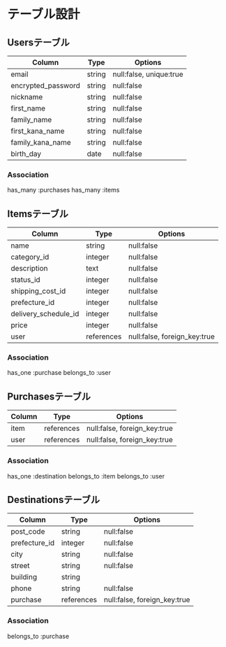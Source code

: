 # テーブル設計

## Usersテーブル
| Column              | Type      | Options                  |
|---------------------|-----------|--------------------------|
| email               | string    | null:false, unique:true  |
| encrypted_password  | string    | null:false               |
| nickname            | string    | null:false               |
| first_name          | string    | null:false               |
| family_name         | string    | null:false               |
| first_kana_name     | string    | null:false               |
| family_kana_name    | string    | null:false               |
| birth_day           | date      | null:false               |


### Association
has_many :purchases
has_many :items


## Itemsテーブル
| Column              | Type      | Options                      |
|---------------------|-----------|------------------------------|
| name                | string    | null:false                   |
| category_id         | integer   | null:false                   |
| description         | text      | null:false                   |
| status_id           | integer   | null:false                   |
| shipping_cost_id    | integer   | null:false                   |
| prefecture_id       | integer   | null:false                   |
| delivery_schedule_id| integer   | null:false                   |
| price               | integer   | null:false                   |
| user                | references| null:false, foreign_key:true |

### Association
has_one :purchase
belongs_to :user


## Purchasesテーブル
| Column              | Type      | Options                       |
|---------------------|-----------|-------------------------------|
| item                | references| null:false, foreign_key:true  |
| user                | references| null:false, foreign_key:true  |

### Association
has_one :destination
belongs_to :item
belongs_to :user


## Destinationsテーブル
| Column              | Type      | Options                       |
|---------------------|-----------|-------------------------------|
| post_code           | string    | null:false                    |
| prefecture_id       | integer   | null:false                    |
| city                | string    | null:false                    |
| street              | string    | null:false                    |
| building            | string    |                               |
| phone               | string    | null:false                    |
| purchase            | references| null:false, foreign_key:true  |

### Association
belongs_to :purchase